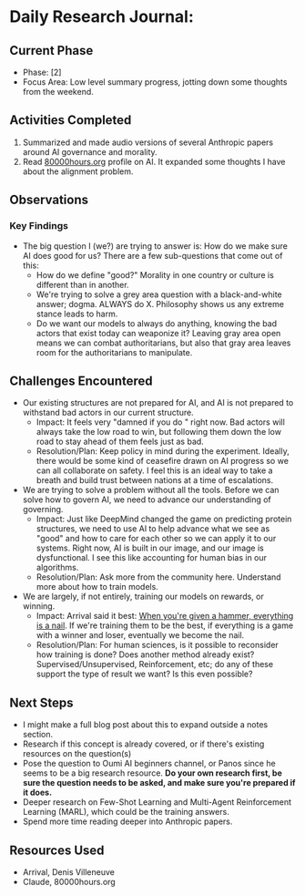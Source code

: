 # Daily Research Journal:

## Current Phase
- Phase: [2]
- Focus Area: Low level summary progress, jotting down some thoughts from the weekend.

## Activities Completed
1. Summarized and made audio versions of several Anthropic papers around AI governance and morality.
2. Read [80000hours.org](https://80000hours.org/problem-profiles/artificial-intelligence/) profile on AI. It expanded some thoughts I have about the alignment problem.

## Observations
### Key Findings
- The big question I (we?) are trying to answer is: How do we make sure AI does good for us? There are a few sub-questions that come out of this:
	- How do we define "good?" Morality in one country or culture is different than in another.
	- We're trying to solve a grey area question with a black-and-white answer; dogma. ALWAYS do X. Philosophy shows us any extreme stance leads to harm.
	- Do we want our models to always do anything, knowing the bad actors that exist today can weaponize it? Leaving gray area open means we can combat authoritarians, but also that gray area leaves room for the authoritarians to manipulate.


## Challenges Encountered
- Our existing structures are not prepared for AI, and AI is not prepared to withstand bad actors in our current structure.
  - Impact: It feels very "damned if you do " right now. Bad actors will always take the low road to win, but following them down the low road to stay ahead of them feels just as bad.
  - Resolution/Plan: Keep policy in mind during the experiment. Ideally, there would be some kind of ceasefire drawn on AI progress so we can all collaborate on safety. I feel this is an ideal way to take a breath and build trust between nations at a time of escalations.
- We are trying to solve a problem without all the tools. Before we can solve how to govern AI, we need to advance our understanding of governing. 
	- Impact: Just like DeepMind changed the game on predicting protein structures, we need to use AI to help advance what we see as "good" and how to care for each other so we can apply it to our systems. Right now, AI is built in our image, and our image is dysfunctional. I see this like accounting for human bias in our algorithms.
	- Resolution/Plan: Ask more from the community here. Understand more about how to train models.
- We are largely, if not entirely, training our models on rewards, or winning.
	- Impact: Arrival said it best: [When you're given a hammer, everything is a nail](https://www.youtube.com/watch?v=8kdWlQ__wk8). If we're training them to be the best, if everything is a game with a winner and loser, eventually we become the nail.
	- Resolution/Plan: For human sciences, is it possible to reconsider how training is done? Does another method already exist? Supervised/Unsupervised, Reinforcement, etc; do any of these support the type of result we want? Is this even possible?



## Next Steps
- I might make a full blog post about this to expand outside a notes section.
- Research if this concept is already covered, or if there's existing resources on the question(s)
- Pose the question to Oumi AI beginners channel, or Panos since he seems to be a big research resource. **Do your own research first, be sure the question needs to be asked, and make sure you're prepared if it does.**
- Deeper research on Few-Shot Learning and Multi-Agent Reinforcement Learning (MARL), which could be the training answers.
- Spend more time reading deeper into Anthropic papers.

## Resources Used
- Arrival, Denis Villeneuve
- Claude, 80000hours.org
